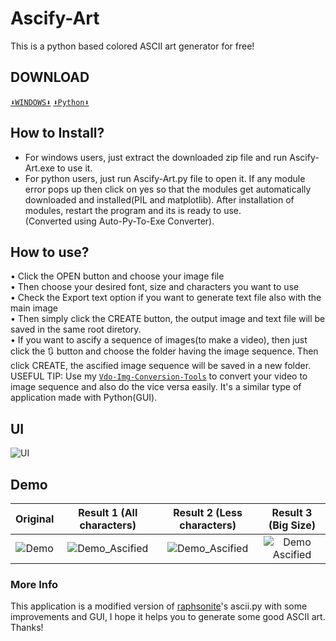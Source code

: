 # Ascify-Art
This is a python based colored ASCII art generator for free!
## DOWNLOAD
[`⬇️WINDOWS⬇️`](https://github.com/Akascape/Ascify-Art/releases/download/v0.2/Ascify-Art_win64.zip) [`⬇️Python⬇️`](https://github.com/Akascape/Ascify-Art/archive/refs/heads/Ascify-Art_v0.2.zip)
## How to Install?
- For windows users, just extract the downloaded zip file and run Ascify-Art.exe to use it.
- For python users, just run Ascify-Art.py file to open it. If any module error pops up then click on yes so that the modules get automatically downloaded and installed(PIL and matplotlib). After installation of modules, restart the program and its is ready to use.
<br>(Converted using Auto-Py-To-Exe Converter).
## How to use?
• Click the OPEN button and choose your image file
<br>• Then choose your desired font, size and characters you want to use
<br>• Check the Export text option if you want to generate text file also with the main image
<br>• Then simply click the CREATE button, the output image and text file will be saved in the same root diretory.
<br>• If you want to ascify a sequence of images(to make a video), then just click the 🔃 button and choose the folder having the image sequence. Then click CREATE, the ascified image sequence will be saved in a new folder. 
<br> USEFUL TIP: Use my [`Vdo-Img-Conversion-Tools`](https://github.com/Akascape/Vdo-Img-Conversion-Tools) to convert your video to image sequence and also do the vice versa easily. It's a similar type of application made with Python(GUI).
## UI
![UI](https://user-images.githubusercontent.com/89206401/147874065-0892f73e-602e-4ac5-a631-31567355bf12.png)
## Demo
| Original | Result 1 (All characters) | Result 2 (Less characters) | Result 3 (Big Size)|
|:--------:|:-------------------------:|:--------------------------:|:------------------:|
|![Demo](https://user-images.githubusercontent.com/89206401/147851171-4d635140-e7b3-45e8-b634-f411ee416e3e.png) |![Demo_Ascified](https://user-images.githubusercontent.com/89206401/147851176-576b231b-eccc-42ec-8a11-cebc68db9a7a.png) | ![Demo_Ascified](https://user-images.githubusercontent.com/89206401/147852092-8eed3755-bc6e-48ec-8db9-d30f4e76eba6.png) | ![Demo Ascified](https://user-images.githubusercontent.com/89206401/147874980-d204d1fa-d46f-4149-827e-b7d02655aba5.png) |
### More Info
This application is a modified version of [raphsonite](https://raphsonite.github.io/)'s ascii.py with some improvements and GUI, I hope it helps you to generate some good ASCII art. Thanks!
